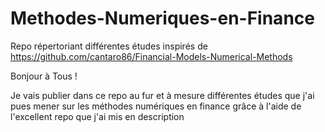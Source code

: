 # Methodes-Numeriques-en-Finance
Repo répertoriant différentes études inspirés de https://github.com/cantaro86/Financial-Models-Numerical-Methods


Bonjour à Tous !

Je vais publier dans ce repo au fur et à mesure différentes études que j'ai pues mener sur les méthodes numériques en finance grâce à l'aide de l'excellent repo que j'ai mis en description
